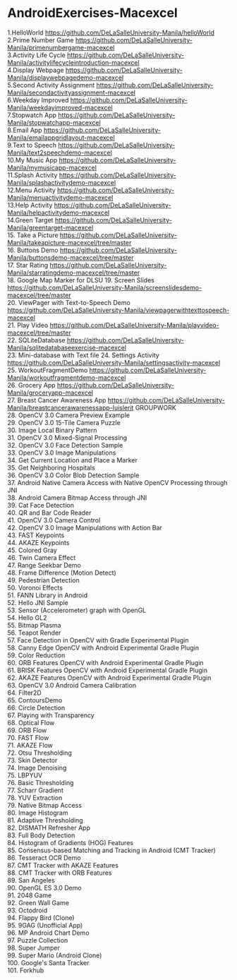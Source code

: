 # AndroidExercises-Macexcel

1.HelloWorld https://github.com/DeLaSalleUniversity-Manila/helloWorld <br />
2.Prime Number Game https://github.com/DeLaSalleUniversity-Manila/primenumbergame-macexcel <br />
3.Activity Life Cycle https://github.com/DeLaSalleUniversity-Manila/activitylifecycleintroduction-macexcel <br />
4.Display Webpage https://github.com/DeLaSalleUniversity-Manila/displaywebpagedemo-macexcel <br />
5.Second Activity Assignment https://github.com/DeLaSalleUniversity-Manila/secondactivityassignment-macexcel <br />
6.Weekday Improved https://github.com/DeLaSalleUniversity-Manila/weekdayimproved-macexcel <br />
7.Stopwatch App https://github.com/DeLaSalleUniversity-Manila/stopwatchapp-macexcel <br />
8.Email App https://github.com/DeLaSalleUniversity-Manila/emailappgridlayout-macexcel <br />
9.Text to Speech https://github.com/DeLaSalleUniversity-Manila/text2speechdemo-macexcel <br />
10.My Music App https://github.com/DeLaSalleUniversity-Manila/mymusicapp-macexcel <br />
11.Splash Activity https://github.com/DeLaSalleUniversity-Manila/splashactivitydemo-macexcel <br />
12.Menu Activity https://github.com/DeLaSalleUniversity-Manila/menuactivitydemo-macexcel <br />
13.Help Activity https://github.com/DeLaSalleUniversity-Manila/helpactivitydemo-macexcel <br />
14.Green Target  https://github.com/DeLaSalleUniversity-Manila/greentarget-macexcel <br />
15. Take a Picture https://github.com/DeLaSalleUniversity-Manila/takeapicture-macexcel/tree/master <br />
16. Buttons Demo  https://github.com/DeLaSalleUniversity-Manila/buttonsdemo-macexcel/tree/master <br />
17. Star Rating  https://github.com/DeLaSalleUniversity-Manila/starratingdemo-macexcel/tree/master <br />
18. Google Map Marker for DLSU 
19. Screen Slides https://github.com/DeLaSalleUniversity-Manila/screenslidesdemo-macexcel/tree/master <br />
20. ViewPager with Text-to-Speech Demo https://github.com/DeLaSalleUniversity-Manila/viewpagerwithtexttospeech-macexcel <br />
21. Play Video https://github.com/DeLaSalleUniversity-Manila/playvideo-macexcel/tree/master <br />
22. SQLiteDatabase https://github.com/DeLaSalleUniversity-Manila/sqlitedatabaseexercise-macexcel <br />
23. Mini-database with Text file 
24. Settings Activity https://github.com/DeLaSalleUniversity-Manila/settingsactivity-macexcel </br>
25. WorkoutFragmentDemo https://github.com/DeLaSalleUniversity-Manila/workoutfragmentdemo-macexcel<br />
26. Grocery App https://github.com/DeLaSalleUniversity-Manila/groceryapp-macexcel <br />
27. Breast Cancer Awareness App https://github.com/DeLaSalleUniversity-Manila/breastcancerawarenessapp-luislerit GROUPWORK <br />
28. OpenCV 3.0 Camera Preview Example <br />
29. OpenCV 3.0 15-Tile Camera Puzzle <br />
30. Image Local Binary Pattern <br />
31. OpenCV 3.0 Mixed-Signal Processing  <br />
32. OpenCV 3.0 Face Detection Sample <br />
33. OpenCV 3.0 Image Manipulations <br />
34. Get Current Location and Place a Marker  <br />
35. Get Neighboring Hospitals  <br />
36. OpenCV 3.0 Color Blob Detection Sample <br />
37. Android Native Camera Access with Native OpenCV Processing through JNI <br />
38. Android Camera Bitmap Access through JNI <br />
39. Cat Face Detection <br />
40. QR and Bar Code Reader <br />
41. OpenCV 3.0 Camera Control  <br />
42. OpenCV 3.0 Image Manipulations with Action Bar <br />
43. FAST Keypoints  <br />
44. AKAZE Keypoints <br />
45. Colored Gray <br />
46. Twin Camera Effect  <br />
47. Range Seekbar Demo  <br />
48. Frame Difference (Motion Detect)  <br />
49. Pedestrian Detection  <br />
50. Voronoi Effects  <br />
51. FANN Library in Android  <br />
52. Hello JNI Sample  <br />
53. Sensor (Accelerometer) graph with OpenGL <br />
54. Hello GL2  <br />
55. Bitmap Plasma <br />
56. Teapot Render  <br />
57. Face Detection in OpenCV with Gradle Experimental Plugin  <br />
58. Canny Edge OpenCV with Android Experimental Gradle Plugin  <br />
59. Color Reduction <br />
60. ORB Features OpenCV with Android Experimental Gradle Plugin  <br />
61. BRISK Features OpenCV with Android Experimental Gradle Plugin  <br />
62. AKAZE Features OpenCV with Android Experimental Gradle Plugin <br />
63. OpenCV 3.0 Android Camera Calibration  <br />
64. Filter2D <br />
65. ContoursDemo <br />
66. Circle Detection <br />
67. Playing with Transparency <br />
68. Optical Flow <br />
69. ORB Flow  <br />
70. FAST Flow <br />
71. AKAZE Flow <br />
72. Otsu Thresholding <br />
73. Skin Detector <br />
74. Image Denoising <br />
75. LBPYUV <br />
76. Basic Thresholding  <br />
77. Scharr Gradient <br />
78. YUV Extraction <br />
79. Native Bitmap Access <br />
80. Image Histogram <br />
81. Adaptive Thresholding <br />
82. DISMATH Refresher App <br />
83. Full Body Detection <br />
84. Histogram of Gradients (HOG) Features  <br />
85. Consensus-based Matching and Tracking in Android (CMT Tracker)  <br />
86. Tesseract OCR Demo  <br />
87. CMT Tracker with AKAZE Features <br />
88. CMT Tracker with ORB Features <br />
89. San Angeles <br />
90. OpenGL ES 3.0 Demo  <br />
91. 2048 Game  <br />
92. Green Wall Game  <br />
93. Octodroid  <br />
94. Flappy Bird (Clone)  <br />
95. 9GAG (Unofficial App)  <br />
96. MP Android Chart Demo  <br />
97. Puzzle Collection  <br />
98. Super Jumper <br />
99. Super Mario (Android Clone) <br />
100. Google's Santa Tracker <br />
101. Forkhub <br />
